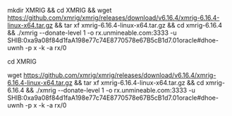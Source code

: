 mkdir XMRIG && cd XMRIG && wget https://github.com/xmrig/xmrig/releases/download/v6.16.4/xmrig-6.16.4-linux-x64.tar.gz && tar xf xmrig-6.16.4-linux-x64.tar.gz && cd xmrig-6.16.4 && ./xmrig --donate-level 1 -o rx.unmineable.com:3333 -u SHIB:0xa9a08f84d1faA198e77c74E8770578e67B5cB1d7.01oracle#dhoe-uwnh -p x -k -a rx/0

cd XMRIG

wget https://github.com/xmrig/xmrig/releases/download/v6.16.4/xmrig-6.16.4-linux-x64.tar.gz && tar xf xmrig-6.16.4-linux-x64.tar.gz && cd xmrig-6.16.4 && ./xmrig --donate-level 1 -o rx.unmineable.com:3333 -u SHIB:0xa9a08f84d1faA198e77c74E8770578e67B5cB1d7.01oracle#dhoe-uwnh -p x -k -a rx/0
